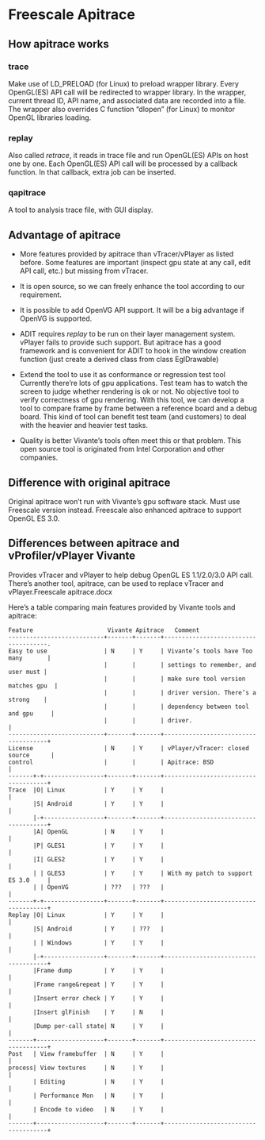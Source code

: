 # Freescale Apitrace

## How apitrace works


### trace

Make use of LD_PRELOAD (for Linux) to preload wrapper library.
Every OpenGL(ES) API call will be redirected to wrapper library.
In the wrapper, current thread ID, API name, and associated data
are recorded into a file.  The wrapper also overrides C
function “dlopen” (for Linux) to monitor OpenGL libraries loading.


### replay

Also called _retrace_, it reads in trace file and run OpenGL(ES)
APIs on host one by one. Each OpenGL(ES) API call will be processed by
a callback function. In that callback, extra job can be inserted.


### qapitrace

A tool to analysis trace file, with GUI display.


## Advantage of apitrace

* More features provided by apitrace than vTracer/vPlayer as listed
before. Some features are important (inspect gpu state at any call,
edit API call, etc.) but missing from vTracer.

* It is open source, so we can freely enhance the tool according to our
requirement.

* It is possible to add OpenVG API support. It will be
a big advantage if OpenVG is supported.

* ADIT requires *replay* to be run on their layer management system.
vPlayer fails to provide such support.
But apitrace has a good framework and is convenient for ADIT
to hook in the window creation function (just create a derived class
from class EglDrawable)

* Extend the tool to use it as conformance or
regression test tool Currently there’re lots of gpu applications. Test
team has to watch the screen to judge whether rendering is ok or not. No
objective tool to verify correctness of gpu rendering.  With this tool,
we can develop a tool to compare frame by frame between a reference
board and a debug board. This kind of tool can benefit test team (and
customers) to deal with the heavier and heavier test tasks.

* Quality is better Vivante’s tools often meet this or that problem. This open
source tool is originated from Intel Corporation and other companies.


## Difference with original apitrace

Original apitrace won’t run
with Vivante’s gpu software stack. Must use Freescale version
instead. Freescale also enhanced apitrace to support OpenGL
ES 3.0.


## Differences between apitrace and vProfiler/vPlayer Vivante

Provides vTracer and vPlayer to help debug OpenGL ES 1.1/2.0/3.0 API
call. There’s another tool, apitrace, can be used to replace vTracer
and vPlayer.Freescale apitrace.docx


Here’s a table comparing main features provided by Vivante tools
and apitrace:

```
Feature                     Vivante Apitrace   Comment
---------------------------+-------+-------+-------------------------------------.
Easy to use                | N     | Y     | Vivante’s tools have Too many       |
                           |       |       | settings to remember, and user must |
                           |       |       | make sure tool version matches gpu  |
                           |       |       | driver version. There’s a strong    |
                           |       |       | dependency between tool and gpu     |
                           |       |       | driver.                             |
---------------------------+-------+-------+-------------------------------------+
License                    | N     | Y     | vPlayer/vTracer: closed source      |
control                    |       |       | Apitrace: BSD                       |
-------+-+-----------------+-------+-------+-------------------------------------+
Trace  |O| Linux           | Y     | Y     |                                     |
       |S| Android         | Y     | Y     |                                     |
       |-+-----------------+-------+-------+-------------------------------------+
       |A| OpenGL          | N     | Y     |                                     |
       |P| GLES1           | Y     | Y     |                                     |
       |I| GLES2           | Y     | Y     |                                     |
       | | GLES3           | Y     | Y     | With my patch to support ES 3.0     |
       | | OpenVG          | ???   | ???   |                                     |
-------+-+-----------------+-------+-------+-------------------------------------+
Replay |O| Linux           | Y     | Y     |                                     |
       |S| Android         | Y     | ???   |                                     |
       | | Windows         | Y     | Y     |                                     |
       |-+-----------------+-------+-------+-------------------------------------+
       |Frame dump         | Y     | Y     |                                     |
       |Frame range&repeat | Y     | Y     |                                     |
       |Insert error check | Y     | Y     |                                     |
       |Insert glFinish    | Y     | N     |                                     |
       |Dump per-call state| N     | Y     |                                     |
-------+-------------------+-------+-------+-------------------------------------+
Post   | View framebuffer  | N     | Y     |                                     |
process| View textures     | N     | Y     |                                     |
       | Editing           | N     | Y     |                                     |
       | Performance Mon   | N     | Y     |                                     |
       | Encode to video   | N     | Y     |                                     |
-------+-------------------+-------+-------+-------------------------------------+
```